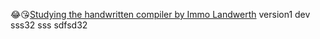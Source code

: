 😂😘[Studying the handwritten compiler by Immo Landwerth](https://github.com/terrajobst/minsk)
version1
dev
sss32
sss 
sdfsd32
